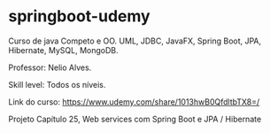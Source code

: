 # springboot-udemy

Curso de java Competo e OO. UML, JDBC, JavaFX, Spring Boot, JPA, Hibernate, MySQL, MongoDB.

Professor: Nelio Alves.

Skill level: Todos os níveis.

Link do curso: https://www.udemy.com/share/1013hwB0QfdltbTX8=/

Projeto Capítulo 25, Web services com Spring Boot e JPA / Hibernate
